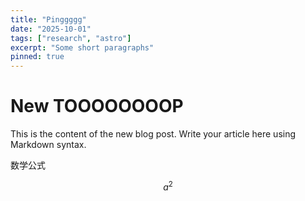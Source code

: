 ```yaml
---
title: "Pinggggg"
date: "2025-10-01"
tags: ["research", "astro"]
excerpt: "Some short paragraphs"
pinned: true
---
```


# New TOOOOOOOOP

This is the content of the new blog post. Write your article here using Markdown syntax.

数学公式

$$
a^2
$$